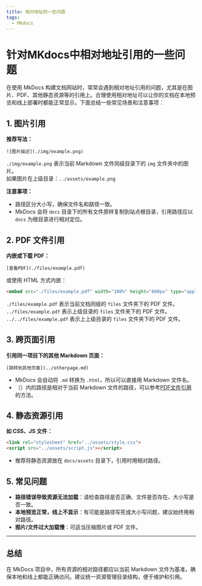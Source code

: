 ```yaml
---
title: 相对地址的一些问题
tags:
  - Mkdocs
---
```


# 针对MKdocs中相对地址引用的一些问题

在使用 MkDocs 构建文档网站时，常常会遇到相对地址引用的问题，尤其是在图片、PDF、其他静态资源等的引用上。合理使用相对地址可以让你的文档在本地预览和线上部署时都能正常显示。下面总结一些常见场景和注意事项：

## 1. 图片引用

**推荐写法：**
```
![图片描述](./img/example.png)
```
`./img/example.png` 表示当前 Markdown 文件同级目录下的 `img` 文件夹中的图片。  
 如果图片在上级目录：`../assets/example.png`

**注意事项：**

- 路径区分大小写，确保文件名和路径一致。
- MkDocs 会将 `docs` 目录下的所有文件原样复制到站点根目录，引用路径应以 `docs` 为根目录进行相对定位。

## 2. PDF 文件引用

**内嵌或下载 PDF：**
```
[查看PDF](./files/example.pdf)
```  

或使用 HTML 方式内嵌：  

```html
<embed src="./files/example.pdf" width="100%" height="600px" type="application/pdf">
```  

`./files/example.pdf` 表示当前文档同级的 `files` 文件夹下的 PDF 文件。
`../files/example.pdf` 表示上级目录的 `files` 文件夹下的 PDF 文件。
`../../files/example.pdf` 表示上上级目录的 `files` 文件夹下的 PDF 文件。


## 3. 跨页面引用

**引用同一项目下的其他 Markdown 页面：**
```
[跳转到其他页面](../otherpage.md)
```  

- MkDocs 会自动将 `.md` 转换为 `.html`，所以可以直接用 Markdown 文件名。
- （）内的路径是相对于当前 Markdown 文件的路径，可以参考[PDF文件引用](#2-pdf)的方法。

## 4. 静态资源引用

**如 CSS、JS 文件：**
```html
<link rel="stylesheet" href="../assets/style.css">
<script src="../assets/script.js"></script>
```  

- 推荐将静态资源放在 `docs/assets` 目录下，引用时用相对路径。

## 5. 常见问题

- **路径错误导致资源无法加载**：请检查路径是否正确、文件是否存在、大小写是否一致。
- **本地预览正常，线上不显示**：有可能是路径写死或大小写问题，建议始终用相对路径。
- **图片/文件过大加载慢**：可适当压缩图片或 PDF 文件。

---

## **总结**  
在 MkDocs 项目中，所有资源的相对路径都应以当前 Markdown 文件为基准，确保本地和线上都能正确访问。建议统一资源管理目录结构，便于维护和引用。